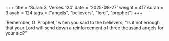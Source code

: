 +++
title = 'Surah 3, Verses 124'
date = '2025-08-27'
weight = 417
surah = 3
ayah = 124
tags = ["angels", "believers", "lord", "prophet"]
+++

˹Remember, O  Prophet,˺ when you said to the believers, “Is it not enough that your Lord will send down a reinforcement of three thousand angels for your aid?”